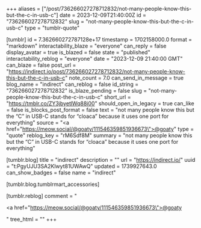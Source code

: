 +++
aliases = ["/post/736266027278712832/not-many-people-know-this-but-the-c-in-usb-c"]
date = 2023-12-09T21:40:00Z
id = "736266027278712832"
slug = "not-many-people-know-this-but-the-c-in-usb-c"
type = "tumblr-quote"

[tumblr]
id = 7.362660272787128e+17
timestamp = 1702158000.0
format = "markdown"
interactability_blaze = "everyone"
can_reply = false
display_avatar = true
is_blazed = false
state = "published"
interactability_reblog = "everyone"
date = "2023-12-09 21:40:00 GMT"
can_blaze = false
post_url = "https://indirect.io/post/736266027278712832/not-many-people-know-this-but-the-c-in-usb-c"
note_count = 7.0
can_send_in_message = true
blog_name = "indirect"
can_reblog = false
id_string = "736266027278712832"
is_blaze_pending = false
slug = "not-many-people-know-this-but-the-c-in-usb-c"
short_url = "https://tmblr.co/ZY3jbyetlWq88i00"
should_open_in_legacy = true
can_like = false
is_blocks_post_format = false
text = "not many people know this but the &ldquo;C&rdquo; in USB-C stands for &ldquo;cloaca&rdquo; because it uses one port for everything"
source = "<a href=\"https://meow.social/@goaty/111546359851936673\">@goaty</a>"
type = "quote"
reblog_key = "rM6Sdf8M"
summary = "not many people know this but the “C” in USB-C stands for “cloaca” because it uses one port for everything"

[tumblr.blog]
title = "indirect"
description = ""
url = "https://indirect.io/"
uuid = "t:PgyUJU3SA2Klwyt81UWAwQ"
updated = 1739927643.0
can_show_badges = false
name = "indirect"

[tumblr.blog.tumblrmart_accessories]

[tumblr.reblog]
comment = "<p><a href=\"https://meow.social/@goaty/111546359851936673\">@goaty</a></p>"
tree_html = ""
+++
